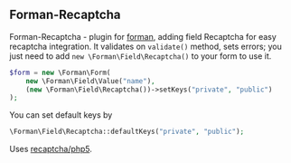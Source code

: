 ## Forman-Recaptcha
Forman-Recaptcha - plugin for [forman](http://github.com/shadowprince/forman), adding field Recaptcha for easy recaptcha integration. It validates on `validate()` method, sets errors; you just need to add `new \Forman\Field\Recaptcha()` to your form to use it.

```php
$form = new \Forman\Form(
    new \Forman\Field\Value("name"),
    (new \Forman\Field\Recaptcha())->setKeys("private", "public")
);
```

You can set default keys by
```php
\Forman\Field\Recaptcha::defaultKeys("private", "public");
```

Uses [recaptcha/php5](http://packagist.org/recaptcha/php5).
